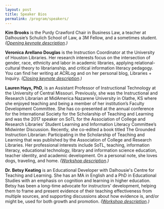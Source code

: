 ```yaml
---
layout: post
title: Speaker Bios
permalink: /program/speakers/
---
```

<a name="keynote-1"></a>**Kim Brooks** is the Purdy Crawford Chair in Business Law, a teacher at Dalhousie’s Schulich School of Law, a 3M Fellow, and a sometimes student. *([Opening keynote description](/program#keynote-1).)*

<a name="keynote-2"></a>**Veronica Arellano Douglas** is the Instruction Coordinator at the University of Houston Libraries. Her research interests focus on the intersection of gender, race, ethnicity and labor in academic libraries, applying relational-cultural theory to librarianship, and critical information literacy pedagogy. You can find her writing at ACRLog and on her personal blog, Libraries + Inquiry. *([Closing keynote description](/program#keynote-2).)*

<a name="workshop-1"></a>**Lauren Hays, PhD**, is an Assistant Professor of Instructional Technology at the University of Central Missouri. Previously, she was the Instructional and Research Librarian at MidAmerica Nazarene University in Olathe, KS where she enjoyed teaching and being a member of her institution’s Faculty Development Committee. She has co-presented at the annual conference for the International Society for the Scholarship of Teaching and Learning and was the 2017 speaker on SoTL for the Association of College and Research Libraries’ Student Learning and Information Literacy Committee’s Midwinter Discussion. Recently, she co-edited a book titled The Grounded Instruction Librarian: Participating in the Scholarship of Teaching and Learning that was published by the Association of College and Research Libraries. Her professional interests include SoTL, teaching, information literacy, educational technology, library and information science education, teacher identity, and academic development. On a personal note, she loves dogs, traveling, and home. *([Workshop description](/program/workshops#workshop-1).)*

<a name="workshop-3"></a>**Dr. Betsy Keating** is an Educational Developer with Dalhousie's Centre for Teaching and Learning. She has an MA in English and a PhD in Educational Studies with an emphasis on cognition and learning in higher education. Betsy has been a long-time advocate for instructors' development, helping them to frame and present evidence of their teaching effectiveness from multiple sources, and supporting discussions about how evidence is, and/or might be, used for both growth and promotion. *([Workshop description](/program/workshops#workshop-3).)*
